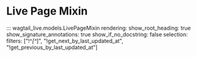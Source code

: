 # Live Page Mixin

::: wagtail_live.models.LivePageMixin
    rendering:
      show_root_heading: true
      show_signature_annotations: true
      show_if_no_docstring: false
    selection:
      filters: ["!^_[^_]", "!get_next_by_last_updated_at", "!get_previous_by_last_updated_at"]
